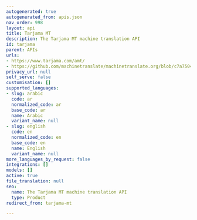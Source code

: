 ```yaml
---
autogenerated: true
autogenerated_from: apis.json
nav_order: 998
layout: api
title: Tarjama MT
description: The Tarjama MT machine translation API
id: tarjama
parent: APIs
urls:
- https://www.tarjama.com/amt/
- https://github.com/machinetranslate/machinetranslate.org/blob/c7a75040f1bdfce144272231a7d253273b58cb33/files/C-TarjamaMTAPIDescription-150622-0817.pdf
privacy_url: null
self_serve: false
customisation: []
supported_languages:
- slug: arabic
  code: ar
  normalized_code: ar
  base_code: ar
  name: Arabic
  variant_name: null
- slug: english
  code: en
  normalized_code: en
  base_code: en
  name: English
  variant_name: null
more_languages_by_request: false
integrations: []
models: []
active: true
file_translation: null
seo:
  name: The Tarjama MT machine translation API
  type: Product
redirect_from: tarjama-mt

---
```


